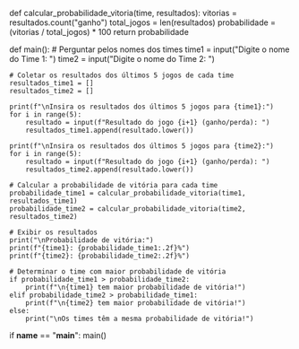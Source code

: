 def calcular_probabilidade_vitoria(time, resultados):
    vitorias = resultados.count("ganho")
    total_jogos = len(resultados)
    probabilidade = (vitorias / total_jogos) * 100
    return probabilidade

def main():
    # Perguntar pelos nomes dos times
    time1 = input("Digite o nome do Time 1: ")
    time2 = input("Digite o nome do Time 2: ")

    # Coletar os resultados dos últimos 5 jogos de cada time
    resultados_time1 = []
    resultados_time2 = []

    print(f"\nInsira os resultados dos últimos 5 jogos para {time1}:")
    for i in range(5):
        resultado = input(f"Resultado do jogo {i+1} (ganho/perda): ")
        resultados_time1.append(resultado.lower())

    print(f"\nInsira os resultados dos últimos 5 jogos para {time2}:")
    for i in range(5):
        resultado = input(f"Resultado do jogo {i+1} (ganho/perda): ")
        resultados_time2.append(resultado.lower())

    # Calcular a probabilidade de vitória para cada time
    probabilidade_time1 = calcular_probabilidade_vitoria(time1, resultados_time1)
    probabilidade_time2 = calcular_probabilidade_vitoria(time2, resultados_time2)

    # Exibir os resultados
    print("\nProbabilidade de vitória:")
    print(f"{time1}: {probabilidade_time1:.2f}%")
    print(f"{time2}: {probabilidade_time2:.2f}%")

    # Determinar o time com maior probabilidade de vitória
    if probabilidade_time1 > probabilidade_time2:
        print(f"\n{time1} tem maior probabilidade de vitória!")
    elif probabilidade_time2 > probabilidade_time1:
        print(f"\n{time2} tem maior probabilidade de vitória!")
    else:
        print("\nOs times têm a mesma probabilidade de vitória!")

if __name__ == "__main__":
    main()
